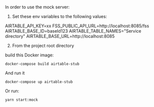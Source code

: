 In order to use the mock server:

1. Set these env variables to the following values:

AIRTABLE_API_KEY=xx
FSS_PUBLIC_API_URL=http://localhost:8085/fss
AIRTABLE_BASE_ID=baseId123
AIRTABLE_TABLE_NAMES="Service directory"
AIRTABLE_BASE_URL=http://localhost:8085

2. From the project root directory

build this Docker image:

`docker-compose build airtable-stub`

And run it

`docker-compose up airtable-stub`

Or run:

`yarn start:mock`
